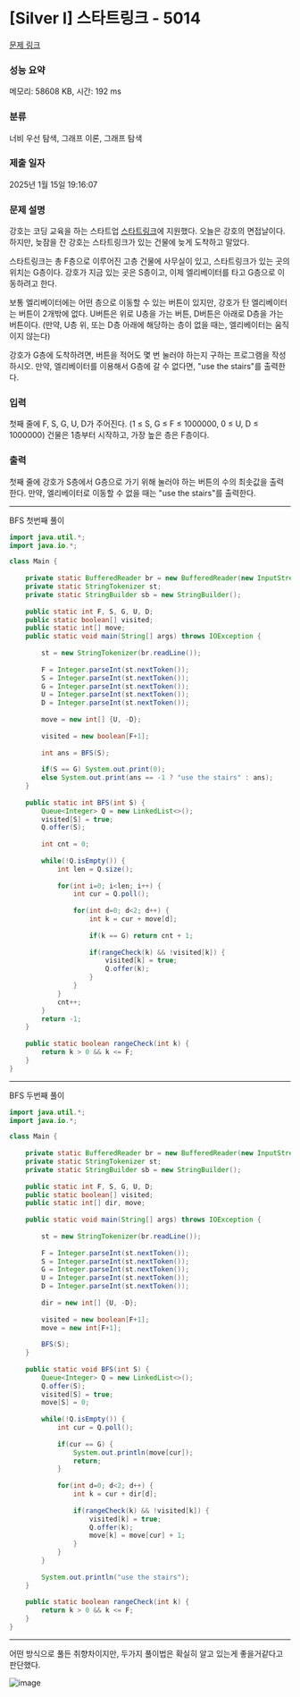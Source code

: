 # [Silver I] 스타트링크 - 5014 

[문제 링크](https://www.acmicpc.net/problem/5014) 

### 성능 요약

메모리: 58608 KB, 시간: 192 ms

### 분류

너비 우선 탐색, 그래프 이론, 그래프 탐색

### 제출 일자

2025년 1월 15일 19:16:07

### 문제 설명

<p>강호는 코딩 교육을 하는 스타트업 <a href="https://startlink.io">스타트링크</a>에 지원했다. 오늘은 강호의 면접날이다. 하지만, 늦잠을 잔 강호는 스타트링크가 있는 건물에 늦게 도착하고 말았다.</p>

<p>스타트링크는 총 F층으로 이루어진 고층 건물에 사무실이 있고, 스타트링크가 있는 곳의 위치는 G층이다. 강호가 지금 있는 곳은 S층이고, 이제 엘리베이터를 타고 G층으로 이동하려고 한다.</p>

<p>보통 엘리베이터에는 어떤 층으로 이동할 수 있는 버튼이 있지만, 강호가 탄 엘리베이터는 버튼이 2개밖에 없다. U버튼은 위로 U층을 가는 버튼, D버튼은 아래로 D층을 가는 버튼이다. (만약, U층 위, 또는 D층 아래에 해당하는 층이 없을 때는, 엘리베이터는 움직이지 않는다)</p>

<p>강호가 G층에 도착하려면, 버튼을 적어도 몇 번 눌러야 하는지 구하는 프로그램을 작성하시오. 만약, 엘리베이터를 이용해서 G층에 갈 수 없다면, "use the stairs"를 출력한다.</p>

### 입력 

 <p>첫째 줄에 F, S, G, U, D가 주어진다. (1 ≤ S, G ≤ F ≤ 1000000, 0 ≤ U, D ≤ 1000000) 건물은 1층부터 시작하고, 가장 높은 층은 F층이다.</p>

### 출력 

 <p>첫째 줄에 강호가 S층에서 G층으로 가기 위해 눌러야 하는 버튼의 수의 최솟값을 출력한다. 만약, 엘리베이터로 이동할 수 없을 때는 "use the stairs"를 출력한다.</p>

---

BFS 첫번째 풀이

```java
import java.util.*;
import java.io.*;

class Main {
    
    private static BufferedReader br = new BufferedReader(new InputStreamReader(System.in));
    private static StringTokenizer st;
    private static StringBuilder sb = new StringBuilder();
    
    public static int F, S, G, U, D;
    public static boolean[] visited;
    public static int[] move;
    public static void main(String[] args) throws IOException {
        
        st = new StringTokenizer(br.readLine());
        
        F = Integer.parseInt(st.nextToken());
        S = Integer.parseInt(st.nextToken());
        G = Integer.parseInt(st.nextToken());
        U = Integer.parseInt(st.nextToken());
        D = Integer.parseInt(st.nextToken());
        
        move = new int[] {U, -D};
        
        visited = new boolean[F+1];
        
        int ans = BFS(S);
        
        if(S == G) System.out.print(0);
        else System.out.print(ans == -1 ? "use the stairs" : ans);
    }
    
    public static int BFS(int S) {
        Queue<Integer> Q = new LinkedList<>();
        visited[S] = true;
        Q.offer(S);
        
        int cnt = 0;
        
        while(!Q.isEmpty()) {
            int len = Q.size();
            
            for(int i=0; i<len; i++) {
                int cur = Q.poll();
                
                for(int d=0; d<2; d++) {
                    int k = cur + move[d];
                    
                    if(k == G) return cnt + 1;
                    
                    if(rangeCheck(k) && !visited[k]) {
                        visited[k] = true;
                        Q.offer(k);
                    }
                }
            }
            cnt++;
        }
        return -1;
    }
    
    public static boolean rangeCheck(int k) {
        return k > 0 && k <= F;
    }
}


```

---

BFS 두번째 풀이

```java
import java.util.*;
import java.io.*;

class Main {
    
    private static BufferedReader br = new BufferedReader(new InputStreamReader(System.in));
    private static StringTokenizer st;
    private static StringBuilder sb = new StringBuilder();
    
    public static int F, S, G, U, D;
    public static boolean[] visited;
    public static int[] dir, move;
    
    public static void main(String[] args) throws IOException {
        
        st = new StringTokenizer(br.readLine());
        
        F = Integer.parseInt(st.nextToken());
        S = Integer.parseInt(st.nextToken());
        G = Integer.parseInt(st.nextToken());
        U = Integer.parseInt(st.nextToken());
        D = Integer.parseInt(st.nextToken());
        
        dir = new int[] {U, -D};
        
        visited = new boolean[F+1];
        move = new int[F+1];
        
        BFS(S);
    }
    
    public static void BFS(int S) {
        Queue<Integer> Q = new LinkedList<>();
        Q.offer(S);
        visited[S] = true;
        move[S] = 0;
        
        while(!Q.isEmpty()) {
            int cur = Q.poll();
                
            if(cur == G) {
                System.out.println(move[cur]);
                return;
            }
                
            for(int d=0; d<2; d++) {
                int k = cur + dir[d];
                    
                if(rangeCheck(k) && !visited[k]) {
                    visited[k] = true;
                    Q.offer(k);
                    move[k] = move[cur] + 1;
                }
            }
        }
        
        System.out.println("use the stairs");
    }
    
    public static boolean rangeCheck(int k) {
        return k > 0 && k <= F;
    }
}


```

---

어떤 방식으로 풀든 취향차이지만, 두가지 풀이법은 확실히 알고 있는게 좋을거같다고 판단했다.

![image](https://github.com/user-attachments/assets/4e131c9c-e69f-4c7c-98d8-60d78e52a469)
